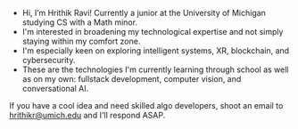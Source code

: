 - Hi, I’m Hrithik Ravi! Currently a junior at the University of Michigan studying CS with a Math minor.
- I'm interested in broadening my technological expertise and not simply staying within my comfort zone. 
- I'm especially keen on exploring intelligent systems, XR, blockchain, and cybersecurity. 
- These are the technologies I'm currently learning through school as well as on my own: fullstack development, computer vision, and conversational AI. 

If you have a cool idea and need skilled algo developers, shoot an email to hrithikr@umich.edu and I'll respond ASAP.

<!---
hrithr/hrithr is a ✨ special ✨ repository because its `README.md` (this file) appears on your GitHub profile.
You can click the Preview link to take a look at your changes.
--->
